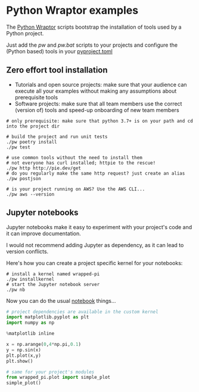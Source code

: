 # Python Wraptor examples

The [Python Wraptor](https://github.com/houbie/python-wraptor) scripts bootstrap the installation of tools used by a
Python project.

Just add the *pw* and *pw.bat* scripts to your projects and configure the (Python based) tools
in your [pyproject.toml](./pyproject.toml)

## Zero effort tool installation
* Tutorials and open source projects: make sure that your audience can execute all your examples
  without making any assumptions about prerequisite tools
* Software projects: make sure that all team members use the correct (version of) tools and speed-up onboarding
  of new team members

```shell
# only prerequisite: make sure that python 3.7+ is on your path and cd into the project dir

# build the project and run unit tests
./pw poetry install
./pw test

# use common tools without the need to install them
# not everyone has curl installed; httpie to the rescue!
./pw http http://pie.dev/get
# do you regularly make the same http request? just create an alias
./pw postjson

# is your project running on AWS? Use the AWS CLI...
./pw aws --version
```

## Jupyter notebooks
Jupyter notebooks make it easy to experiment with your project's code and it can improve documentation.

I would not recommend adding Jupyter as dependency, as it can lead to version conflicts.

Here's how you can create a project specific kernel for your notebooks:

```shell
# install a kernel named wrapped-pi
./pw installkernel
# start the Jupyter notebook server
./pw nb
```

Now you can do the usual [notebook](./wraptor.ipynb) things...

```python
# project dependencies are available in the custom kernel
import matplotlib.pyplot as plt
import numpy as np

%matplotlib inline

x = np.arange(0,4*np.pi,0.1)
y = np.sin(x)
plt.plot(x,y)
plt.show()

# same for your project's modules
from wrapped_pi.plot import simple_plot
simple_plot()
```
